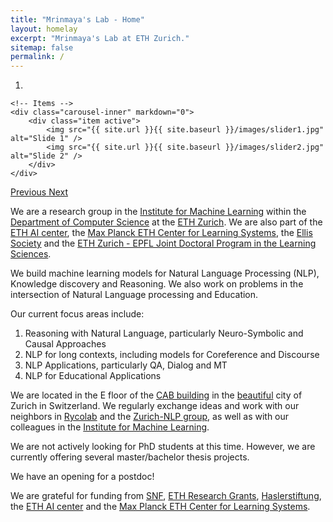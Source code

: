 ```yaml
---
title: "Mrinmaya's Lab - Home"
layout: homelay
excerpt: "Mrinmaya's Lab at ETH Zurich."
sitemap: false
permalink: /
---
```


<div markdown="0" id="carousel" class="carousel slide" data-ride="carousel" data-interval="4000" data-pause="hover" >
    <!-- Menu -->
    <ol class="carousel-indicators">
        <li data-target="#carousel" data-slide-to="0" class="active"></li>
    </ol>

    <!-- Items -->
    <div class="carousel-inner" markdown="0">
        <div class="item active">
            <img src="{{ site.url }}{{ site.baseurl }}/images/slider1.jpg" alt="Slide 1" />
            <img src="{{ site.url }}{{ site.baseurl }}/images/slider2.jpg" alt="Slide 2" />
        </div>
    </div>
  <a class="left carousel-control" href="#carousel" role="button" data-slide="prev">
    <span class="glyphicon glyphicon-chevron-left" aria-hidden="true"></span>
    <span class="sr-only">Previous</span>
  </a>
  <a class="right carousel-control" href="#carousel" role="button" data-slide="next">
    <span class="glyphicon glyphicon-chevron-right" aria-hidden="true"></span>
    <span class="sr-only">Next</span>
  </a>
</div>

We are a research group in the [Institute for Machine Learning](https://ml.inf.ethz.ch/) within the [Department of Computer Science](https://inf.ethz.ch/) at the [ETH Zurich](https://ethz.ch/). We are also part of the [ETH AI center](https://ai.ethz.ch/), the [Max Planck ETH Center for Learning Systems](https://learning-systems.org/), the [Ellis Society](https://ellis.eu/) and the [ETH Zurich - EPFL Joint Doctoral Program in the Learning Sciences](https://lse.ethz.ch/doctoral-program-in-learning-sciences.html).

We build machine learning models for Natural Language Processing (NLP), Knowledge discovery and Reasoning. We also work on problems in the intersection of Natural Language processing and Education.

Our current focus areas include:
1. Reasoning with Natural Language, particularly Neuro-Symbolic and Causal Approaches
2. NLP for long contexts, including models for Coreference and Discourse
3. NLP Applications, particularly QA, Dialog and MT
4. NLP for Educational Applications

We are located in the E floor of the [CAB building](https://ethz.ch/services/en/service/rooms-and-buildings/building-orientation/gebaeude.html?args0=CAB) in the [beautiful](https://www.zuerich.com/en) city of Zurich in Switzerland. We regularly exchange ideas and work with our neighbors in [Rycolab](https://rycolab.io/) and the [Zurich-NLP group](https://zurich-nlp.ch/), as well as with our colleagues in the [Institute for Machine Learning](https://ml.inf.ethz.ch/).

We are not actively looking for PhD students at this time. However, we are currently offering several master/bachelor thesis projects.

We have an opening for a postdoc!

We are grateful for funding from [SNF](http://www.snf.ch/en/Pages/default.aspx), [ETH Research Grants](https://ethz.ch/en/research/research-promotion/eth-grants.html), [Haslerstiftung](https://haslerstiftung.ch/), the [ETH AI center](https://ai.ethz.ch/) and the [Max Planck ETH Center for Learning Systems](https://learning-systems.org/).
